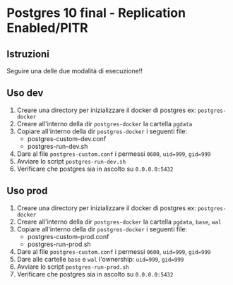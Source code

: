 # Postgres 10 final - Replication Enabled/PITR

## Istruzioni

Seguire una delle due modalità di esecuzione!!

## Uso dev

1. Creare una directory per inizializzare il docker di postgres ex: `postgres-docker`
2. Creare all'interno della dir `postgres-docker` la cartella `pgdata`
3. Copiare all'interno della dir `postgres-docker` i seguenti file:
    - postgres-custom-dev.conf
    - postgres-run-dev.sh
4. Dare al file `postgres-custom.conf` i permessi `0600`, `uid=999`, `gid=999`
5. Avviare lo script `postgres-run-dev.sh`
6. Verificare che postgres sia in ascolto su `0.0.0.0:5432`

## Uso prod

1. Creare una directory per inizializzare il docker di postgres ex: `postgres-docker`
2. Creare all'interno della dir `postgres-docker` la cartella `pgdata`, `base`, `wal`
3. Copiare all'interno della dir `postgres-docker` i seguenti file:
    - postgres-custom-prod.conf
    - postgres-run-prod.sh
4. Dare al file `postgres-custom.conf` i permessi `0600`, `uid=999`, `gid=999`
5. Dare alle cartelle `base` e `wal` l'ownership: `uid=999`, `gid=999`
6. Avviare lo script `postgres-run-prod.sh`
7. Verificare che postgres sia in ascolto su `0.0.0.0:5432`